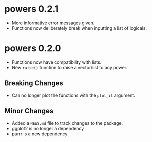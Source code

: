 # powers 0.2.1

* More informative error messages given.
* Functions now deliberately break when inputting a list of logicals. 

# powers 0.2.0

* Functions now have compatibility with lists.
* New `raise()` function to raise a vector/list to any power. 

## Breaking Changes

* Can no longer plot the functions with the `plot_it` argument.

## Minor Changes

* Added a `NEWS.md` file to track changes to the package.
* ggplot2 is no longer a dependency
* purrr is a new dependency
